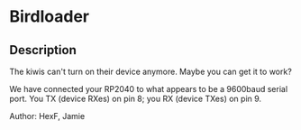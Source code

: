 # Birdloader

## Description

The kiwis can't turn on their device anymore. Maybe you can get it to work?

We have connected your RP2040 to what appears to be a 9600baud serial port. You TX (device RXes) on pin 8; you RX (device TXes) on pin 9.

Author: HexF, Jamie


